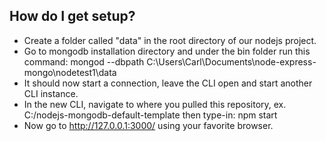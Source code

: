 ## How do I get setup?

+ Create a folder called "data" in the root directory of our nodejs project. 
+ Go to mongodb installation directory and under the bin folder run this command: mongod --dbpath C:\Users\Carl\Documents\node-express-mongo\nodetest1\data
+ It should now start a connection, leave the CLI open and start another CLI instance.
+ In the new CLI, navigate to where you pulled this repository, ex. C:/nodejs-mongodb-default-template then type-in: npm start
+ Now go to http://127.0.0.1:3000/ using your favorite browser.

